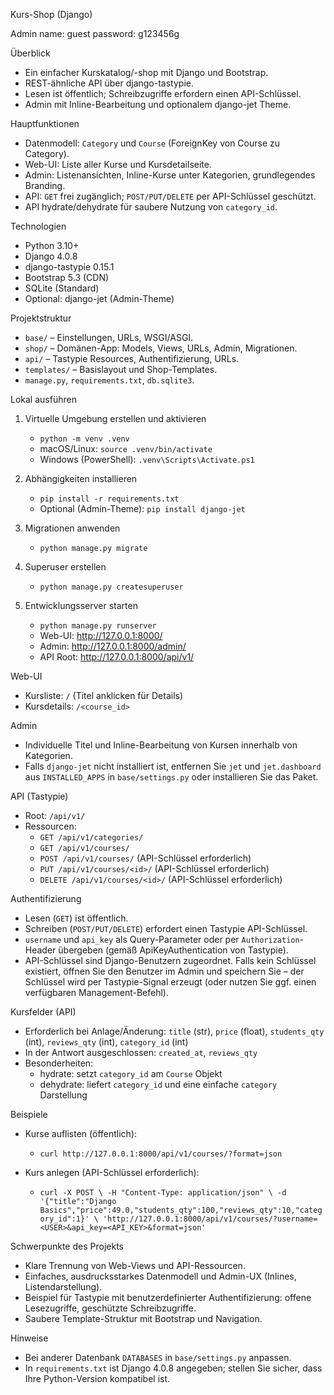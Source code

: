Kurs-Shop (Django)

Admin name: guest
password: g123456g

Überblick
- Ein einfacher Kurskatalog/-shop mit Django und Bootstrap.
- REST-ähnliche API über django-tastypie.
- Lesen ist öffentlich; Schreibzugriffe erfordern einen API-Schlüssel.
- Admin mit Inline-Bearbeitung und optionalem django-jet Theme.

Hauptfunktionen
- Datenmodell: `Category` und `Course` (ForeignKey von Course zu Category).
- Web-UI: Liste aller Kurse und Kursdetailseite.
- Admin: Listenansichten, Inline-Kurse unter Kategorien, grundlegendes Branding.
- API: `GET` frei zugänglich; `POST/PUT/DELETE` per API-Schlüssel geschützt.
- API hydrate/dehydrate für saubere Nutzung von `category_id`.

Technologien
- Python 3.10+
- Django 4.0.8
- django-tastypie 0.15.1
- Bootstrap 5.3 (CDN)
- SQLite (Standard)
- Optional: django-jet (Admin-Theme)

Projektstruktur
- `base/` – Einstellungen, URLs, WSGI/ASGI.
- `shop/` – Domänen-App: Models, Views, URLs, Admin, Migrationen.
- `api/` – Tastypie Resources, Authentifizierung, URLs.
- `templates/` – Basislayout und Shop-Templates.
- `manage.py`, `requirements.txt`, `db.sqlite3`.

Lokal ausführen
1) Virtuelle Umgebung erstellen und aktivieren
   - `python -m venv .venv`
   - macOS/Linux: `source .venv/bin/activate`
   - Windows (PowerShell): `.venv\Scripts\Activate.ps1`

2) Abhängigkeiten installieren
   - `pip install -r requirements.txt`
   - Optional (Admin-Theme): `pip install django-jet`

3) Migrationen anwenden
   - `python manage.py migrate`

4) Superuser erstellen
   - `python manage.py createsuperuser`

5) Entwicklungsserver starten
   - `python manage.py runserver`
   - Web-UI: http://127.0.0.1:8000/
   - Admin: http://127.0.0.1:8000/admin/
   - API Root: http://127.0.0.1:8000/api/v1/

Web-UI
- Kursliste: `/` (Titel anklicken für Details)
- Kursdetails: `/<course_id>`

Admin
- Individuelle Titel und Inline-Bearbeitung von Kursen innerhalb von Kategorien.
- Falls `django-jet` nicht installiert ist, entfernen Sie `jet` und `jet.dashboard` aus `INSTALLED_APPS` in `base/settings.py` oder installieren Sie das Paket.

API (Tastypie)
- Root: `/api/v1/`
- Ressourcen:
  - `GET /api/v1/categories/`
  - `GET /api/v1/courses/`
  - `POST /api/v1/courses/` (API-Schlüssel erforderlich)
  - `PUT /api/v1/courses/<id>/` (API-Schlüssel erforderlich)
  - `DELETE /api/v1/courses/<id>/` (API-Schlüssel erforderlich)

Authentifizierung
- Lesen (`GET`) ist öffentlich.
- Schreiben (`POST/PUT/DELETE`) erfordert einen Tastypie API-Schlüssel.
- `username` und `api_key` als Query-Parameter oder per `Authorization`-Header übergeben (gemäß ApiKeyAuthentication von Tastypie).
- API-Schlüssel sind Django-Benutzern zugeordnet. Falls kein Schlüssel existiert, öffnen Sie den Benutzer im Admin und speichern Sie – der Schlüssel wird per Tastypie-Signal erzeugt (oder nutzen Sie ggf. einen verfügbaren Management-Befehl).

Kursfelder (API)
- Erforderlich bei Anlage/Änderung: `title` (str), `price` (float), `students_qty` (int), `reviews_qty` (int), `category_id` (int)
- In der Antwort ausgeschlossen: `created_at`, `reviews_qty`
- Besonderheiten:
  - hydrate: setzt `category_id` am `Course` Objekt
  - dehydrate: liefert `category_id` und eine einfache `category` Darstellung

Beispiele
- Kurse auflisten (öffentlich):
  - `curl http://127.0.0.1:8000/api/v1/courses/?format=json`

- Kurs anlegen (API-Schlüssel erforderlich):
  - `curl -X POST \
    -H "Content-Type: application/json" \
    -d '{"title":"Django Basics","price":49.0,"students_qty":100,"reviews_qty":10,"category_id":1}' \
    'http://127.0.0.1:8000/api/v1/courses/?username=<USER>&api_key=<API_KEY>&format=json'`

Schwerpunkte des Projekts
- Klare Trennung von Web-Views und API-Ressourcen.
- Einfaches, ausdrucksstarkes Datenmodell und Admin-UX (Inlines, Listendarstellung).
- Beispiel für Tastypie mit benutzerdefinierter Authentifizierung: offene Lesezugriffe, geschützte Schreibzugriffe.
- Saubere Template-Struktur mit Bootstrap und Navigation.

Hinweise
- Bei anderer Datenbank `DATABASES` in `base/settings.py` anpassen.
- In `requirements.txt` ist Django 4.0.8 angegeben; stellen Sie sicher, dass Ihre Python-Version kompatibel ist.

